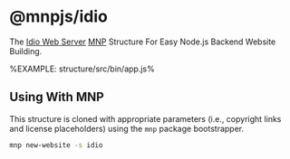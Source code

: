 # @mnpjs/idio

The [Idio Web Server](https://github.com/idiocc/core) [MNP](https://mnpjs.org) Structure For Easy Node.js Backend Website Building.

%EXAMPLE: structure/src/bin/app.js%

## Using With MNP

This structure is cloned with appropriate parameters (i.e., copyright links and license placeholders) using the `mnp` package bootstrapper.

```sh
mnp new-website -s idio
```
